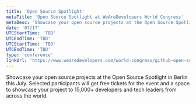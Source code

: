 ```yaml
---
title: 'Open Source Spotlight'
metaTitle: 'Open Source Spotlight at WeAreDevelopers World Congress'
metaDesc: 'Showcase your open source projects at the Open Source Spotlight in Berlin this July. Selected participants will get free tickets for the event and a space to showcase your project to 15,000+ developers and tech leaders from across the world.'
date: '07/17'
UTCStartTime: 'TBD'
UTCEndTime: 'TBD'
UTCStartTime: 'TBD'
UTCEndTime: 'TBD'
type: 'conference'
linkUrl: 'https://www.wearedevelopers.com/world-congress/github-open-source-spotlight'
---
```

Showcase your open source projects at the Open Source Spotlight in Berlin this July. Selected participants will get free tickets for the event and a space to showcase your project to 15,000+ developers and tech leaders from across the world.